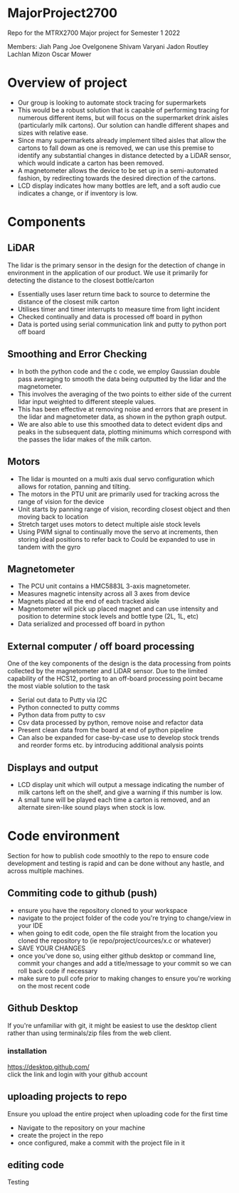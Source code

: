 # MajorProject2700
Repo for the MTRX2700 Major project for Semester 1 2022

Members: 
Jiah Pang
Joe Ovelgonene 
Shivam Varyani
Jadon Routley 
Lachlan Mizon
Oscar Mower


# Overview of project
- Our group is looking to automate stock tracing for supermarkets
- This would be a robust solution that is capable of performing tracing for numerous different items, but will focus on the supermarket drink aisles (particularly milk cartons). Our solution can handle different shapes and sizes with relative ease.
- Since many supermarkets already implement tilted aisles that allow the cartons to fall down as one is removed, we can use this premise to identify any substantial changes in distance detected by a LiDAR sensor, which would indicate a carton has been removed.
- A magnetometer allows the device to be set up in a semi-automated fashion, by redirecting towards the desired direction of the cartons. 
- LCD display indicates how many bottles are left, and a soft audio cue indicates a change, or if inventory is low.

# Components

## LiDAR
The lidar is the primary sensor in the design for the detection of change in environment in the application of our product. We use it primarily for detecting the distance to the closest bottle/carton
- Essentially uses laser return time back to source to determine the distance of the closest milk carton
- Utilises timer and timer interrupts to measure time from light incident
- Checked continually and data is processed off board in python
- Data is ported using serial communication link and putty to python port off board

## Smoothing and Error Checking 
- In both the python code and the c code, we employ Gaussian double pass averaging to smooth the data being outputted by the lidar and the magnetometer. 
- This involves the averaging of the two points to either side of the current lidar input weighted to different steeple values. 
- This has been effective at removing noise and errors that are present in the lidar and magnetometer data, as shown in the python graph output. 
- We are also able to use this smoothed data to detect evident dips and peaks in the subsequent data, plotting minimums which correspond with the passes the lidar makes of the milk carton.  


## Motors
- The lidar is mounted on a multi axis dual servo configuration which allows for rotation, panning and tilting. 
- The motors in the PTU unit are primarily used for tracking across the range of vision for the device
- Unit starts by panning range of vision, recording closest object and then moving back to location
- Stretch target uses motors to detect multiple aisle stock levels
- Using PWM signal to continually move the servo at increments, then storing ideal positions to refer back to
Could be expanded to use in tandem with the gyro


## Magnetometer
- The PCU unit contains a HMC5883L 3-axis magnetometer.
- Measures magnetic intensity across all 3 axes from device
- Magnets placed at the end of each tracked aisle
- Magnetometer will pick up placed magnet and can use intensity and position to determine stock levels and bottle type (2L, 1L, etc)
- Data serialized and processed off board in python


## External computer / off board processing
One of the key components of the design is the data processing from points collected by the magnetometer and LiDAR sensor. Due to the limited capability of the HCS12, porting to an off-board processing point became the most viable solution to the task
- Serial out data to Putty via I2C
- Python connected to putty comms
- Python data from putty to csv
- Csv data processed by python, remove noise and refactor data
- Present clean data from the board at end of python pipeline
- Can also be expanded for case-by-case use to develop stock trends and reorder forms etc. by introducing additional analysis points

## Displays and output
- LCD display unit which will output a message indicating the number of milk cartons left on the shelf, and give a warning if this number is low.
- A small tune will be played each time a carton is removed, and an alternate siren-like sound plays when stock is low.

# Code environment
Section for how to publish code smoothly to the repo to ensure code development and testing is rapid and can be done without any hastle, and across multiple machines.


## Commiting code to github (push)
- ensure you have the repository cloned to your workspace
- navigate to the project folder of the code you're trying to change/view in your IDE
- when going to edit code, open the file straight from the location you cloned the repository to (ie repo/project/cources/x.c or whatever)
- SAVE YOUR CHANGES
- once you've done so, using either github desktop or command line, commit your changes and add a title/message to your commit so we can roll back code if necessary
- make sure to pull cofe prior to making changes to ensure you're working on the most recent code

## Github Desktop
If you're unfamiliar with git, it might be easiest to use the desktop client rather than using terminals/zip files from the web client.  

### installation
https://desktop.github.com/  
click the link and login with your github account

## uploading projects to repo
Ensure you upload the entire project when uploading code for the first time
- Navigate to the repository on your machine
- create the project in the repo
- once configured, make a commit with the project file in it

## editing code
Testing
